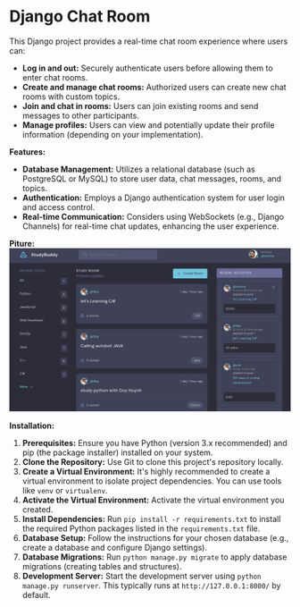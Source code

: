 # Django Chat Room

This Django project provides a real-time chat room experience where users can:

* **Log in and out:** Securely authenticate users before allowing them to enter chat rooms.
* **Create and manage chat rooms:** Authorized users can create new chat rooms with custom topics.
* **Join and chat in rooms:** Users can join existing rooms and send messages to other participants.
* **Manage profiles:** Users can view and potentially update their profile information (depending on your implementation).

**Features:**

* **Database Management:** Utilizes a relational database (such as PostgreSQL or MySQL) to store user data, chat messages, rooms, and topics.
* **Authentication:** Employs a Django authentication system for user login and access control.
* **Real-time Communication:** Considers using WebSockets (e.g., Django Channels) for real-time chat updates, enhancing the user experience.

**Piture:**
![Chat Room Interface](static/images/logo.png)

**Installation:**

1. **Prerequisites:** Ensure you have Python (version 3.x recommended) and pip (the package installer) installed on your system.
2. **Clone the Repository:** Use Git to clone this project's repository locally.
3. **Create a Virtual Environment:** It's highly recommended to create a virtual environment to isolate project dependencies. You can use tools like `venv` or `virtualenv`.
4. **Activate the Virtual Environment:** Activate the virtual environment you created.
5. **Install Dependencies:** Run `pip install -r requirements.txt` to install the required Python packages listed in the `requirements.txt` file.
6. **Database Setup:** Follow the instructions for your chosen database (e.g., create a database and configure Django settings).
7. **Database Migrations:** Run `python manage.py migrate` to apply database migrations (creating tables and structures).
8. **Development Server:** Start the development server using `python manage.py runserver`. This typically runs at `http://127.0.0.1:8000/` by default.
